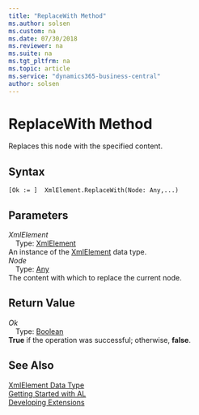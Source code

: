 ```yaml
---
title: "ReplaceWith Method"
ms.author: solsen
ms.custom: na
ms.date: 07/30/2018
ms.reviewer: na
ms.suite: na
ms.tgt_pltfrm: na
ms.topic: article
ms.service: "dynamics365-business-central"
author: solsen
---
```

[//]: # (START>DO_NOT_EDIT)
[//]: # (IMPORTANT:Do not edit any of the content between here and the END>DO_NOT_EDIT.)
[//]: # (Any modifications should be made in the .resx files in the ModernDev repo.)
# ReplaceWith Method
Replaces this node with the specified content.

## Syntax
```
[Ok := ]  XmlElement.ReplaceWith(Node: Any,...)
```
## Parameters
*XmlElement*  
&emsp;Type: [XmlElement](xmlelement-data-type.md)  
An instance of the [XmlElement](xmlelement-data-type.md) data type.  
*Node*  
&emsp;Type: [Any](any-data-type.md)  
The content with which to replace the current node.  


## Return Value
*Ok*  
&emsp;Type: [Boolean](boolean-data-type.md)  
**True** if the operation was successful; otherwise, **false**.  
  


[//]: # (IMPORTANT: END>DO_NOT_EDIT)
## See Also
[XmlElement Data Type](xmlelement-data-type.md)  
[Getting Started with AL](../devenv-get-started.md)  
[Developing Extensions](../devenv-dev-overview.md)